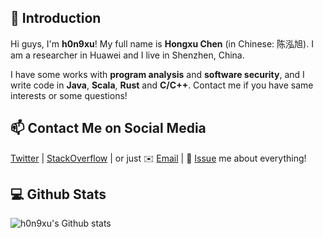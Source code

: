 ## 👋 Introduction

Hi guys, I'm **h0n9xu**! My full name is **Hongxu Chen** (in Chinese: 陈泓旭). I am a researcher in Huawei and I live in Shenzhen, China.

I have some works with **program analysis** and **software security**, and I write code in **Java**, **Scala**, **Rust** and **C/C++**. Contact me if you have same interests or some questions!

## 📫 Contact Me on Social Media

[Twitter][0] | [StackOverflow][1] | or just ✉️ [Email](mailto:hongxu_chen@foxmail.com) | 💬 [Issue](https://github.com/HongxuChen/HongxuChen/issues) me about everything!
 
## 💻 Github Stats

![h0n9xu's Github stats](https://github-readme-stats.vercel.app/api?username=HongxuChen&show_icons=true)

[0]: https://twitter.com/hongxuchen
[1]: https://stackoverflow.com/users/528929/hongxu-chen
